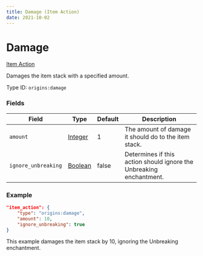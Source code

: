 ```yaml
---
title: Damage (Item Action)
date: 2021-10-02
---
```


# Damage

[Item Action](../item_actions.md)

Damages the item stack with a specified amount.

Type ID: `origins:damage`

### Fields

Field | Type | Default | Description
------|------|---------|-------------
`amount` | [Integer](../data_types/integer.md) | 1 | The amount of damage it should do to the item stack.
`ignore_unbreaking` | [Boolean](../data_types/boolean.md) | false | Determines if this action should ignore the Unbreaking enchantment.


### Example
```json
"item_action": {
    "type": "origins:damage",
    "amount": 10,
    "ignore_unbreaking": true
}
```
This example damages the item stack by 10, ignoring the Unbreaking enchantment.